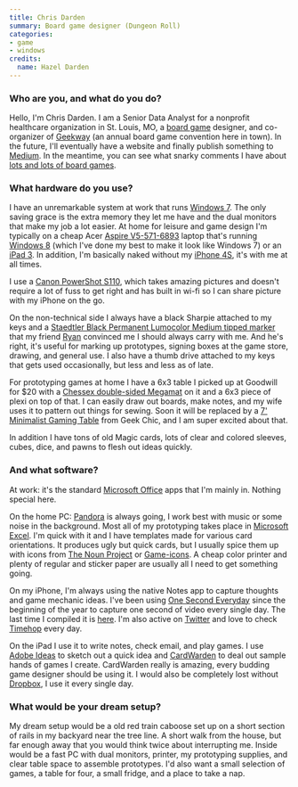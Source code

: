 ```yaml
---
title: Chris Darden
summary: Board game designer (Dungeon Roll)
categories:
- game
- windows
credits:
  name: Hazel Darden
---
```


### Who are you, and what do you do?

Hello, I'm Chris Darden. I am a Senior Data Analyst for a nonprofit healthcare organization in St. Louis, MO, a [board game][dungeon-roll] designer, and co-organizer of [Geekway](http://geekway2west.com/ "The Geekway site.") (an annual board game convention here in town). In the future, I'll eventually have a website and finally publish something to [Medium](https://medium.com/@cbdarden/ "Chris' Medium site."). In the meantime, you can see what snarky comments I have about [lots and lots of board games](http://boardgamegeek.com/collection/user/cbdarden?rated=1&subtype=boardgame&ff=1 "Chris' posts on BoardGameGeek.").
 
### What hardware do you use?

I have an unremarkable system at work that runs [Windows 7][windows-7]. The only saving grace is the extra memory they let me have and the dual monitors that make my job a lot easier. At home for leisure and game design I'm typically on a cheap Acer [Aspire V5-571-6893][aspire-v5-571-6893] laptop that's running [Windows 8][windows-8] (which I've done my best to make it look like Windows 7) or an [iPad 3][ipad-3]. In addition, I'm basically naked without my [iPhone 4S][iphone-4s], it's with me at all times.
 
I use a [Canon PowerShot S110][powershot-s110], which takes amazing pictures and doesn't require a lot of fuss to get right and has built in wi-fi so I can share picture with my iPhone on the go.
 
On the non-technical side I always have a black Sharpie attached to my keys and a [Staedtler Black Permanent Lumocolor Medium tipped marker][lumocolor] that my friend [Ryan](http://olriverstudios.com/Welcome.html "Ryan's website.") convinced me I should always carry with me. And he's right, it's useful for marking up prototypes, signing boxes at the game store, drawing, and general use. I also have a thumb drive attached to my keys that gets used occasionally, but less and less as of late.
 
For prototyping games at home I have a 6x3 table I picked up at Goodwill for $20 with a [Chessex double-sided Megamat][megamat] on it and a 6x3 piece of plexi on top of that. I can easily draw out boards, make notes, and my wife uses it to pattern out things for sewing. Soon it will be replaced by a [7' Minimalist Gaming Table][the-minimalist] from Geek Chic, and I am super excited about that.
 
In addition I have tons of old Magic cards, lots of clear and colored sleeves, cubes, dice, and pawns to flesh out ideas quickly.

### And what software?

At work: it's the standard [Microsoft Office][office] apps that I'm mainly in. Nothing special here.
 
On the home PC: [Pandora][] is always going, I work best with music or some noise in the background. Most all of my prototyping takes place in [Microsoft Excel][excel]. I'm quick with it and I have templates made for various card orientations. It produces ugly but quick cards, but I usually spice them up with icons from [The Noun Project][the-noun-project] or [Game-icons][]. A cheap color printer and plenty of regular and sticker paper are usually all I need to get something going.
 
On my iPhone, I'm always using the native Notes app to capture thoughts and game mechanic ideas. I've been using [One Second Everyday][1-second-everyday-ios] since the beginning of the year to capture one second of video every single day. The last time I compiled it is [here](http://www.youtube.com/watch?v=3mJJXA0Hqm0 "A video by Chris using the 1 Second Everyday app."). I'm also active on [Twitter](https://twitter.com/cbdarden "Chris' Twitter account.") and love to check [Timehop][timehop-ios] every day.
 
On the iPad I use it to write notes, check email, and play games. I use [Adobe Ideas][adobe-ideas-ios] to sketch out a quick idea and [CardWarden][cardwarden-ios] to deal out sample hands of games I create. CardWarden really is amazing, every budding game designer should be using it. I would also be completely lost without [Dropbox][], I use it every single day.

### What would be your dream setup?

My dream setup would be a old red train caboose set up on a short section of rails in my backyard near the tree line. A short walk from the house, but far enough away that you would think twice about interrupting me. Inside would be a fast PC with dual monitors, printer, my prototyping supplies, and clear table space to assemble prototypes. I'd also want a small selection of games, a table for four, a small fridge, and a place to take a nap.

[aspire-v5-571-6893]: https://www.amazon.com/Acer-Aspire-V5-571-6893-15-6-Inch-Midnight/dp/B009CQNPXW "A 15.6 inch PC laptop."
[dungeon-roll]: https://www.amazon.com/Tasty-Minstrel-9004TTT-Dungeon-Board/dp/1938146999 "A dice-rolling board game."
[ipad-3]: https://www.apple.com/ipad/ "A tablet device with a retina display."
[iphone-4s]: https://en.wikipedia.org/wiki/IPhone_4S "A smartphone."
[lumocolor]: https://www.staedtler.com/en/products/markers-refill-ink/permanent-markers/lumocolor-permanent-marker-set-31-set4-permanent-marker-set/ "A permanent marker pen."
[megamat]: http://www.chessex.com/mats/Battlemats_MegamatsReversible.htm "A reversable vinyl mat."
[powershot-s110]: https://www.amazon.com/Canon-PowerShot-Digital-Camera-3-Inch/dp/B009B0MYSQ "A 12.1 megapixel digital camera."
[the-minimalist]: http://www.geekchichq.com/the-minimalist-gaming-table.html "A table designed for gaming."
[1-second-everyday-ios]: https://itunes.apple.com/us/app/1-second-everyday/id587823548 "An app for capturing a second of video every day."
[adobe-ideas-ios]: https://itunes.apple.com/us/app/adobe-ideas-1-0-for-ipad/id364617858 "A digital sketchbook app for iOS."
[cardwarden-ios]: https://itunes.apple.com/app/id596230297 "An app for importing and playing card games."
[dropbox]: https://www.dropbox.com/ "Online syncing and storage."
[excel]: https://products.office.com/en-us/excel "A spreadsheet application."
[game-icons]: https://game-icons.net/ "A collection of free game-themed icons."
[office]: https://products.office.com/en-us/home "An office productivity suite."
[pandora]: http://www.pandora.com/ "A personalised Internet radio station."
[the-noun-project]: https://thenounproject.com/ "A collection of icons representing nouns."
[timehop-ios]: https://itunes.apple.com/us/app/timehop/id569077959 "An app for reliving old moments from social networks."
[windows-7]: https://en.wikipedia.org/wiki/Windows_7 "An operating system."
[windows-8]: https://en.wikipedia.org/wiki/Windows_8 "An operating system for PC and tablet computers."
